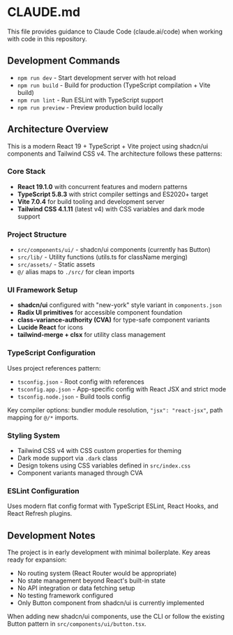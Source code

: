 # CLAUDE.md

This file provides guidance to Claude Code (claude.ai/code) when working with code in this repository.

## Development Commands

- `npm run dev` - Start development server with hot reload
- `npm run build` - Build for production (TypeScript compilation + Vite build)  
- `npm run lint` - Run ESLint with TypeScript support
- `npm run preview` - Preview production build locally

## Architecture Overview

This is a modern React 19 + TypeScript + Vite project using shadcn/ui components and Tailwind CSS v4. The architecture follows these patterns:

### Core Stack
- **React 19.1.0** with concurrent features and modern patterns
- **TypeScript 5.8.3** with strict compiler settings and ES2020+ target
- **Vite 7.0.4** for build tooling and development server
- **Tailwind CSS 4.1.11** (latest v4) with CSS variables and dark mode support

### Project Structure
- `src/components/ui/` - shadcn/ui components (currently has Button)
- `src/lib/` - Utility functions (utils.ts for className merging)
- `src/assets/` - Static assets
- `@/` alias maps to `./src/` for clean imports

### UI Framework Setup
- **shadcn/ui** configured with "new-york" style variant in `components.json`
- **Radix UI primitives** for accessible component foundation
- **class-variance-authority (CVA)** for type-safe component variants
- **Lucide React** for icons
- **tailwind-merge + clsx** for utility class management

### TypeScript Configuration
Uses project references pattern:
- `tsconfig.json` - Root config with references
- `tsconfig.app.json` - App-specific config with React JSX and strict mode
- `tsconfig.node.json` - Build tools config

Key compiler options: bundler module resolution, `"jsx": "react-jsx"`, path mapping for `@/*` imports.

### Styling System
- Tailwind CSS v4 with CSS custom properties for theming
- Dark mode support via `.dark` class
- Design tokens using CSS variables defined in `src/index.css`
- Component variants managed through CVA

### ESLint Configuration
Uses modern flat config format with TypeScript ESLint, React Hooks, and React Refresh plugins.

## Development Notes

The project is in early development with minimal boilerplate. Key areas ready for expansion:
- No routing system (React Router would be appropriate)
- No state management beyond React's built-in state
- No API integration or data fetching setup
- No testing framework configured
- Only Button component from shadcn/ui is currently implemented

When adding new shadcn/ui components, use the CLI or follow the existing Button pattern in `src/components/ui/button.tsx`.